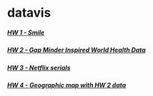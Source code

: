 # datavis

##### [HW 1 - Smile](https://vkoschman.github.io/datavis/hw/hw1/index.html)
##### [HW 2 - Gap Minder Inspired World Health Data](https://vkoschman.github.io/datavis/hw/hw2/index.html)
##### [HW 3 - Netflix serials](https://vkoschman.github.io/datavis/hw/hw3/index.html)
##### [HW 4 - Geographic map with HW 2 data](https://vkoschman.github.io/datavis/hw/hw4/index.html)
